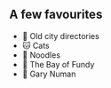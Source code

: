 ## A few favourites
- 📖 Old city directories
- 🐱 Cats
- 🥣 Noodles
- 🌊 The Bay of Fundy
- 🤵 Gary Numan 
